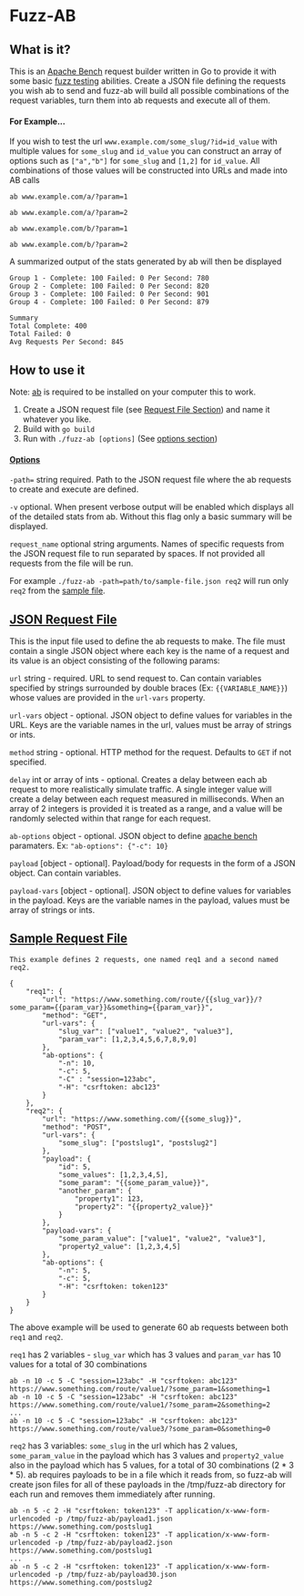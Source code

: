 # Fuzz-AB

## What is it?
This is an [Apache Bench](https://httpd.apache.org/docs/2.4/programs/ab.html) request builder written in Go to provide it with some basic [fuzz testing](https://en.wikipedia.org/wiki/Fuzzing) abilities. Create a JSON file defining the requests you wish ab to send and fuzz-ab will build all possible combinations of the request variables, turn them into ab requests and execute all of them.

#### For Example...
If you wish to test the url `www.example.com/some_slug/?id=id_value` with multiple values for `some_slug` and `id_value` you can construct an array of options such as `["a","b"]` for `some_slug` and `[1,2]` for `id_value`. All combinations of those values will be constructed into URLs and made into AB calls

`ab www.example.com/a/?param=1`

`ab www.example.com/a/?param=2`

`ab www.example.com/b/?param=1`

`ab www.example.com/b/?param=2`

A summarized output of the stats generated by ab will then be displayed

```
Group 1 - Complete: 100 Failed: 0 Per Second: 780
Group 2 - Complete: 100 Failed: 0 Per Second: 820
Group 3 - Complete: 100 Failed: 0 Per Second: 901
Group 4 - Complete: 100 Failed: 0 Per Second: 879

Summary
Total Complete: 400
Total Failed: 0
Avg Requests Per Second: 845
```




## How to use it

Note: [ab](https://httpd.apache.org/docs/2.4/programs/ab.html) is required to be installed on your computer this to work. 

1. Create a JSON request file (see [Request File Section](#request-file)) and name it whatever you like.
2. Build with `go build`
3. Run with `./fuzz-ab [options]` (See [options section](#options))

#### [Options](#options)

`-path=` string required. Path to the JSON request file where the ab requests to create and execute are defined.

`-v` optional. When present verbose output will be enabled which displays all of the detailed stats from ab. Without this flag only a basic summary will be displayed.

`request_name` optional string arguments. Names of specific requests from the JSON request file to run separated by spaces. If not provided all requests from the file will be run. 

For example `./fuzz-ab -path=path/to/sample-file.json req2` will run only `req2` from the [sample file](#sample-request-file).

## [JSON Request File](#request-file)

This is the input file used to define the ab requests to make. The file must contain a single JSON object where each key is the name of a request and its value is an object consisting of the following params:

`url` string - required. URL to send request to. Can contain variables specified by strings surrounded by double braces (Ex: `{{VARIABLE_NAME}}`) whose values are provided in the `url-vars` property.

`url-vars` object - optional. JSON object to define values for variables in the URL. Keys are the variable names in the url, values must be array of strings or ints.

`method` string - optional. HTTP method for the request. Defaults to `GET` if not specified.

`delay` int or array of ints - optional. Creates a delay between each ab request to more realistically simulate traffic. A single integer value will create a delay between each request measured in milliseconds. When an array of 2 integers is provided it is treated as a range, and a value will be randomly selected within that range for each request.

`ab-options` object - optional. JSON object to define [apache bench](https://httpd.apache.org/docs/2.4/programs/ab.html) paramaters. Ex: `"ab-options": {"-c": 10}`

`payload` [object - optional]. Payload/body for requests in the form of a JSON object. Can contain variables.

`payload-vars` [object - optional]. JSON object to define values for variables in the payload. Keys are the variable names in the payload, values must be array of strings or ints.


## [Sample Request File](#sample-request-file)

```
This example defines 2 requests, one named req1 and a second named req2.

{
    "req1": {
        "url": "https://www.something.com/route/{{slug_var}}/?some_param={{param_var}}&something={{param_var}}",
        "method": "GET",
        "url-vars": {
            "slug_var": ["value1", "value2", "value3"],
            "param_var": [1,2,3,4,5,6,7,8,9,0]
        },
        "ab-options": {
            "-n": 10,
            "-c": 5,
            "-C" : "session=123abc",
            "-H": "csrftoken: abc123"
        }
    },
    "req2": {
        "url": "https://www.something.com/{{some_slug}}",
        "method": "POST",
        "url-vars": {
            "some_slug": ["postslug1", "postslug2"]
        },
        "payload": {
            "id": 5,
            "some_values": [1,2,3,4,5],
            "some_param": "{{some_param_value}}",
            "another_param": {
                "property1": 123,
                "property2": "{{property2_value}}"
            }
        },
        "payload-vars": {
            "some_param_value": ["value1", "value2", "value3"],
            "property2_value": [1,2,3,4,5]
        },
        "ab-options": {
            "-n": 5,
            "-c": 5,
            "-H": "csrftoken: token123"
        }
    }
}

```

The above example will be used to generate 60 ab requests between both `req1` and `req2`. 

`req1` has 2 variables - `slug_var` which has 3 values and `param_var` has 10 values for a total of 30 combinations

```
ab -n 10 -c 5 -C "session=123abc" -H "csrftoken: abc123" https://www.something.com/route/value1/?some_param=1&something=1
ab -n 10 -c 5 -C "session=123abc" -H "csrftoken: abc123" https://www.something.com/route/value1/?some_param=2&something=2
...
ab -n 10 -c 5 -C "session=123abc" -H "csrftoken: abc123" https://www.something.com/route/value3/?some_param=0&something=0
```


`req2` has 3 variables: `some_slug` in the url which has 2 values, `some_param_value` in the payload which has 3 values and `property2_value` also in the payload which has 5 values, for a total of 30 combinations (2 * 3 * 5). ab requires payloads to be in a file which it reads from, so fuzz-ab will create json files for all of these payloads in the /tmp/fuzz-ab directory for each run and removes them immediately after running.

```
ab -n 5 -c 2 -H "csrftoken: token123" -T application/x-www-form-urlencoded -p /tmp/fuzz-ab/payload1.json https://www.something.com/postslug1
ab -n 5 -c 2 -H "csrftoken: token123" -T application/x-www-form-urlencoded -p /tmp/fuzz-ab/payload2.json https://www.something.com/postslug1
...
ab -n 5 -c 2 -H "csrftoken: token123" -T application/x-www-form-urlencoded -p /tmp/fuzz-ab/payload30.json https://www.something.com/postslug2
```